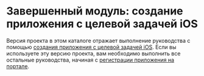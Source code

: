 # <a name="completed-module-create-an-ios-objective-c-app"></a>Завершенный модуль: создание приложения с целевой задачей iOS

Версия проекта в этом каталоге отражает выполнение руководства с помощью [создания приложения с целевой задачей iOS](https://docs.microsoft.com/graph/tutorials/ios-objectivec?tutorial-step=1). Если вы используете эту версию проекта, вам необходимо выполнить все остальные руководства, начиная с [регистрации приложения на портале](https://docs.microsoft.com/graph/tutorials/ios-objectivec?tutorial-step=2).
